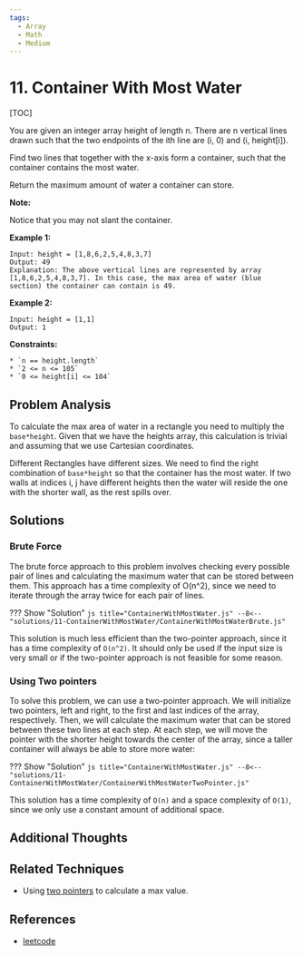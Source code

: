 ```yaml
---
tags:
  - Array
  - Math
  - Medium
---
```


# 11. Container With Most Water

[TOC]

You are given an integer array height of length n. There are n vertical lines drawn such that the two endpoints of the ith line are (i, 0) and (i, height[i]).

Find two lines that together with the x-axis form a container, such that the container contains the most water.

Return the maximum amount of water a container can store.


**Note:**

Notice that you may not slant the container.

**Example 1:**

```
Input: height = [1,8,6,2,5,4,8,3,7]
Output: 49
Explanation: The above vertical lines are represented by array [1,8,6,2,5,4,8,3,7]. In this case, the max area of water (blue section) the container can contain is 49.
```

**Example 2:**

```
Input: height = [1,1]
Output: 1
```

**Constraints:**

```
* `n == height.length`
* `2 <= n <= 105`
* `0 <= height[i] <= 104`
```

## Problem Analysis

To calculate the max area of water in a rectangle you need to multiply the `base*height`. Given that we have the heights array, this calculation is trivial and assuming that we use Cartesian coordinates.

Different Rectangles have different sizes. We need to find the right combination of `base*height` so that the container has the most water. If two walls at indices i, j have different heights then the water will reside the one with the shorter wall, as the rest spills over.

## Solutions

### Brute Force

The brute force approach to this problem involves checking every possible pair of lines and calculating the maximum water that can be stored between them. This approach has a time complexity of O(n^2), since we need to iterate through the array twice for each pair of lines.

??? Show "Solution"
    ```js title="ContainerWithMostWater.js"
    --8<-- "solutions/11-ContainerWithMostWater/ContainerWithMostWaterBrute.js"
    ```

This solution is much less efficient than the two-pointer approach, since it has a time complexity of `O(n^2)`. It should only be used if the input size is very small or if the two-pointer approach is not feasible for some reason.

### Using Two pointers

To solve this problem, we can use a two-pointer approach. We will initialize two pointers, left and right, to the first and last indices of the array, respectively. Then, we will calculate the maximum water that can be stored between these two lines at each step. At each step, we will move the pointer with the shorter height towards the center of the array, since a taller container will always be able to store more water:

??? Show "Solution"
    ```js title="ContainerWithMostWater.js"
    --8<-- "solutions/11-ContainerWithMostWater/ContainerWithMostWaterTwoPointer.js"
    ```

This solution has a time complexity of `O(n)` and a space complexity of `O(1)`, since we only use a constant amount of additional space.


## Additional Thoughts

## Related Techniques

* Using [two pointers](/techniques/#4-using-two-pointers-to-iterate-over-an-array) to calculate a max value.

## References

- [leetcode](https://leetcode.com/problems/container-with-most-water/)
